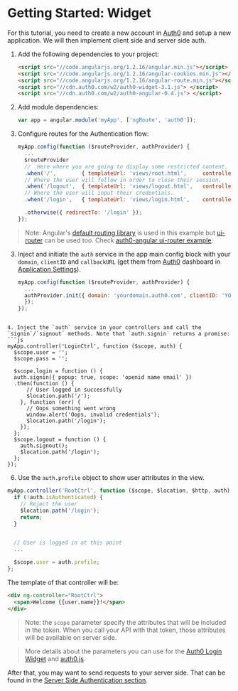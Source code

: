 # Getting Started: Widget

For this tutorial, you need to create a new account in [Auth0](https://www.auth0.com) and setup a new application. We will then implement client side and server side auth.

1.  Add the following dependencies to your project:
    ```html
    <script src="//code.angularjs.org/1.2.16/angular.min.js"></script>
    <script src="//code.angularjs.org/1.2.16/angular-cookies.min.js"></script>
    <script src="//code.angularjs.org/1.2.16/angular-route.min.js"></script>
    <script src="//cdn.auth0.com/w2/auth0-widget-3.1.js"> </script>
    <script src="//cdn.auth0.com/w2/auth0-angular-0.4.js"> </script>
    ```

2. Add module dependencies:
    ```js
    var app = angular.module('myApp', ['ngRoute', 'auth0']);
    ```

2. Configure routes for the Authentication flow:
    ```js
    myApp.config(function ($routeProvider, authProvider) {
      ...
      $routeProvider
      //  Here where you are going to display some restricted content.
      .when('/',        { templateUrl: 'views/root.html',     controller: 'RootCtrl'    })
      // Where the user will follow in order to close their session.
      .when('/logout',  { templateUrl: 'views/logout.html',   controller: 'LogoutCtrl'  })
      // Where the user will input their credentials.
      .when('/login',   { templateUrl: 'views/login.html',    controller: 'LoginCtrl'   })

      .otherwise({ redirectTo: '/login' });
    });
    ```

  > Note: Angular's [default routing library](https://docs.angularjs.org/api/ngRoute/service/$route) is used in this example but [ui-router](https://github.com/angular-ui/ui-router) can be used too. Check [auth0-angular ui-router example](https://github.com/auth0/auth0-angular/tree/master/examples/ui-router).

3. Inject and initiate the `auth` service in the app main config block with your `domain`, `clientID` and `callbackURL` (get them from [Auth0](https://app.auth0.com/#/) dashboard in [Application Settings](https://app.auth0.com/#/applications)).
    ```js
    myApp.config(function ($routeProvider, authProvider) {
      ...
      authProvider.init({ domain: 'yourdomain.auth0.com', clientID: 'YOUR_CLIENT_ID', callbackURL: 'http://localhost:1337/'
      });
    });
  ```

4. Inject the `auth` service in your controllers and call the `signin`/`signout` methods. Note that `auth.signin` returns a promise:
  ```js
  myApp.controller('LoginCtrl', function ($scope, auth) {
    $scope.user = '';
    $scope.pass = '';

    $scope.login = function () {
    auth.signin({ popup: true, scope: 'openid name email' })
    .then(function () {
        // User logged in successfully
        $location.path('/');
      }, function (err) {
        // Oops something went wrong
        window.alert('Oops, invalid credentials');
        $location.path('/login');
      });
    };
    $scope.logout = function () {
      auth.signout();
      $location.path('/login');
    };
  });
  ```

6. Use the `auth.profile` object to show user attributes in the view.
  ```js
  myApp.controller('RootCtrl', function ($scope, $location, $http, auth) {
    if (!auth.isAuthenticated) {
      // Reject the user
      $location.path('/login');
      return;
    }


    // User is logged in at this point
    ...

    $scope.user = auth.profile;
  };
  ```
  The template of that controller will be:
  ```html
  <div ng-controller="RootCtrl">
    <span>Welcome {{user.name}}!</span>
  </div>
  ```
  

> Note: the `scope` parameter specify the attributes that will be included in the token. When you call your API with that token, those attributes will be available on server side.

> More details about the parameters you can use for the [Auth0 Login Widget](https://docs.auth0.com/login-widget2) and [auth0.js](https://github.com/auth0/auth0.js).

After that, you may want to send requests to your server side. That can be found in the [Server Side Authentication section](backend.md).


